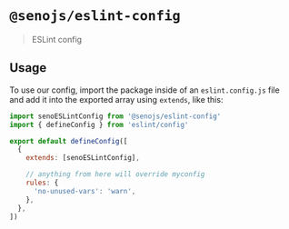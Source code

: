 # `@senojs/eslint-config`

> ESLint config

## Usage

To use our config, import the package inside of an `eslint.config.js` file and add it into the exported array using `extends`, like this:

```js
import senoESLintConfig from '@senojs/eslint-config'
import { defineConfig } from 'eslint/config'

export default defineConfig([
  {
    extends: [senoESLintConfig],

    // anything from here will override myconfig
    rules: {
      'no-unused-vars': 'warn',
    },
  },
])
```

